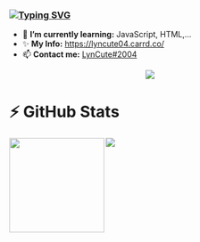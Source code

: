 ### [![Typing SVG](https://readme-typing-svg.herokuapp.com?color=%23C5B9FF&lines=Hi%2C+I'm+Lyn+%F0%9F%91%8B;I+am+JavaScript+developer+bot)](https://git.io/typing-svg)
- 🌱 **I’m currently learning:** JavaScript, HTML,...
- ✨ **My Info:** https://lyncute04.carrd.co/
- 📫 **Contact me:** [LynCute#2004](https://discordapp.com/users/573805531773272064)

<div align="center">
  <a href="https://discord.com/users/573805531773272064">
    <img src="https://lanyard.cnrad.dev/api/573805531773272064?theme=light&bg=FF6A6A&borderRadius=15px&animated=true&idleMessage=Nothing%20UwU%20">
  </a>
</div>

# ⚡ GitHub Stats
<div>
  <img height="170" align="left" src="https://github-readme-stats.vercel.app/api?username=LynCute2004&show_icons=true&include_all_commits=true&hide_border=true&theme=synthwave" />
  <img src="https://github-readme-stats.vercel.app/api/top-langs/?username=LynCute2004&layout=compact&hide_border=true&theme=synthwave" />
</div>


